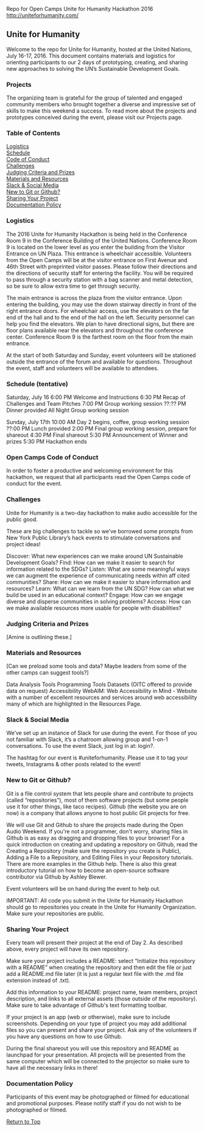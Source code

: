 Repo for Open Camps Unite for Humanity Hackathon 2016<br>
http://uniteforhumanity.com/
 
<h2>Unite for Humanity</h2>

Welcome to the repo for Unite for Humanity, hosted at the United Nations, July 16-17, 2016. This document contains materials and logistics for orienting participants to our 2 days of prototyping, creating, and sharing new approaches to solving the UN’s Sustainable Development Goals.

<h3>Projects</h3>

The organizing team is grateful for the group of talented and engaged community members who brought together a diverse and impressive set of skills to make this weekend a success. To read more about the projects and prototypes conceived during the event, please visit our Projects page.

<h3>Table of Contents</h3>

<p><a href="#logistics">Logistics</a><br>
<a href="#schedule">Schedule</a><br>
<a href="#conduct">Code of Conduct</a><br>
<a href="#challenges">Challenges</a><br>
<a href="#judging">Judging Criteria and Prizes</a><br>
<a href="#materials">Materials and Resources</a><br>
<a href="#slack">Slack & Social Media</a><br>
<a href="#github">New to Git or Github?</a><br>
<a href="#sharing">Sharing Your Project</a><br>
<a href="#documentation">Documentation Policy</a></p>


<h3><a name="logistics"></a>Logistics</h3>

The 2016 Unite for Humanity Hackathon is being held in the Conference Room 9 in the Conference Building of the United Nations. Conference Room 9 is located on the lower level as you enter the building from the Visitor Entrance on UN Plaza. This entrance is wheelchair accessible. Volunteers from the Open Camps will be at the visitor entrance on First Avenue and 46th Street with preprinted visitor passes. Please follow their directions and the directions of security staff for entering the facility. You will be required to pass through a security station with a bag scanner and metal detection, so be sure to allow extra time to get through security.

The main entrance is across the plaza from the visitor entrance. Upon entering the building, you may use the down stairway directly in front of the right entrance doors. For wheelchair access, use the elevators on the far end of the hall and to the end of the hall on the left. Security personnel can help you find the elevators. We plan to have directional signs, but there are floor plans available near the elevators and throughout the conference center. Conference Room 9 is the farthest room on the floor from the main entrance.

At the start of both Saturday and Sunday, event volunteers will be stationed outside the entrance of the forum and available for questions. Throughout the event, staff and volunteers will be available to attendees.

<h3><a name="schedule"></a>Schedule (tentative)</h3>

Saturday, July 16
6:00 PM    Welcome and Instructions
6:30 PM    Recap of Challenges and Team Pitches
7:00 PM    Group working session
??:?? PM    Dinner provided
All Night    Group working session


Sunday, July 17th
10:00 AM    Day 2 begins, coffee, group working session
??:00 PM    Lunch provided
2:00 PM    Final group working session, prepare for shareout
4:30 PM    Final shareout
5:30 PM    Announcement of Winner and prizes
5:30 PM    Hackathon ends

<h3><a name="conduct"></a>Open Camps Code of Conduct</h3>

In order to foster a productive and welcoming environment for this hackathon, we request that all participants read the Open Camps code of conduct for the event.

<h3><a name="challenges"></a>Challenges</h3>

Unite for Humanity is a two-day hackathon to make audio accessible for the public good. 

These are big challenges to tackle so we’ve borrowed some prompts from New York Public Library’s hack events to stimulate conversations and project ideas!

Discover: What new experiences can we make around UN Sustainable Development Goals?
Find: How can we make it easier to search for information related to the SDGs?
Listen: What are some meaningful ways we can augment the experience of communicating needs within aff cited communities?
Share: How can we make it easier to share information and resources?
Learn: What can we learn from the UN SDG? How can what we build be used in an educational context?
Engage: How can we engage diverse and disperse communities in solving problems?
Access: How can we make available resources more usable for people with disabilities?


<h3><a name="judging"></a>Judging Criteria and Prizes</h3>

[Amine is outlining these.]

<h3><a name="materials"></a>Materials and Resources</h3>

[Can we preload some tools and data? Maybe leaders from some of the other camps can suggest tools?]

Data Analysis Tools
Programming Tools
Datasets (OITC offered to provide data on request)
Accessibility
WebAIM: Web Accessibility in Mind - Website with a number of excellent resources and services around web accessibility many of which are highlighted in the Resources Page.


<h3><a name="slack"></a>Slack & Social Media</h3>

We’ve set up an instance of Slack for use during the event. For those of you not familiar with Slack, it’s a chatroom allowing group and 1-on-1 conversations. To use the event Slack, just log in at: login?.

The hashtag for our event is #uniteforhumanity. Please use it to tag your tweets, Instagrams & other posts related to the event!

<h3><a name="github"></a>New to Git or Github?</h3>

Git is a file control system that lets people share and contribute to projects (called “repositories”), most of them software projects (but some people use it for other things, like taco recipes). Github (the website you are on now) is a company that allows anyone to host public Git projects for free.

We will use Git and Github to share the projects made during the Open Audio Weekend. If you're not a programmer, don't worry, sharing files in Github is as easy as dragging and dropping files to your browser! For a quick introduction on creating and updating a repository on Github, read the Creating a Repository (make sure the repository you create is Public), Adding a File to a Repository, and Editing Files in your Repository tutorials. There are more examples in the Github help. There is also this great introductory tutorial on how to become an open-source software contributor via Github by Ashley Blewer.

Event volunteers will be on hand during the event to help out.

IMPORTANT: All code you submit in the Unite for Humanity Hackathon should go to repositories you create in the Unite for Humanity Organization. Make sure your repositories are public.


<h3><a name="sharing"></a>Sharing Your Project</h3>

Every team will present their project at the end of Day 2. As described above, every project will have its own repository.

Make sure your project includes a README: select “Initialize this repository with a README” when creating the repository and then edit the file or just add a README.md file later (it is just a regular text file with the .md file extension instead of .txt).

Add this information to your README: project name, team members, project description, and links to all external assets (those outside of the repository). Make sure to take advantage of Github's text formatting toolbar.

If your project is an app (web or otherwise), make sure to include screenshots.
Depending on your type of project you may add additional files so you can present and share your project. Ask any of the volunteers if you have any questions on how to use Github.

During the final shareout you will use this repository and README as launchpad for your presentation. All projects will be presented from the same computer which will be connected to the projector so make sure to have all the necessary links in there!

<h3><a name="documentation"></a>Documentation Policy</h3>

Participants of this event may be photographed or filmed for educational and promotional purposes. Please notify staff if you do not wish to be photographed or filmed.

<a href="#top">Return to Top</a>
